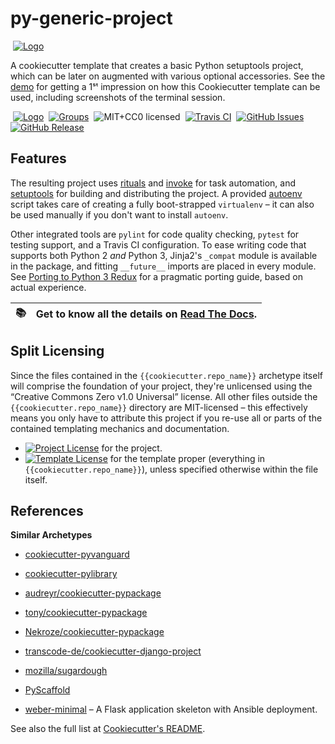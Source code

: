 # py-generic-project

 [![Logo](https://raw.githubusercontent.com/Springerle/py-generic-project/master/docs/_static/img/logo.png)](https://py-generic-project.readthedocs.org/)

A cookiecutter template that creates a basic Python setuptools project,
which can be later on augmented with various optional accessories.
See the [demo](https://github.com/Springerle/py-generic-project/tree/master/demo)
for getting a 1ˢᵗ impression on how this Cookiecutter template can be used,
including screenshots of the terminal session.

 [![Logo](https://raw.github.com/Springerle/py-generic-project/master/docs/_static/img/springerle-logo.png)](http://springerle.github.io/)
 [![Groups](https://img.shields.io/badge/Google_groups-springerle--users-orange.svg)](https://groups.google.com/forum/#!forum/springerle-users)
 ![MIT+CC0 licensed](http://img.shields.io/badge/license-MIT+CC0-red.svg)
 [![Travis CI](https://api.travis-ci.org/Springerle/py-generic-project.svg)](https://travis-ci.org/Springerle/py-generic-project)
 [![GitHub Issues](https://img.shields.io/github/issues/Springerle/py-generic-project.svg)](https://github.com/Springerle/py-generic-project/issues)
 [![GitHub Release](https://img.shields.io/github/release/Springerle/py-generic-project.svg)](https://github.com/Springerle/py-generic-project/releases)


## Features

The resulting project uses
[rituals](https://github.com/jhermann/rituals)
and [invoke](https://github.com/pyinvoke/invoke/)
for task automation, and
[setuptools](https://bitbucket.org/pypa/setuptools)
for building and distributing the project.
A provided [autoenv](https://github.com/kennethreitz/autoenv) script takes care
of creating a fully boot-strapped `virtualenv` – it can also be used manually
if you don't want to install `autoenv`.

Other integrated tools are `pylint` for code quality checking,
`pytest` for testing support, and a Travis CI configuration.
To ease writing code that supports both Python 2 _and_ Python 3,
Jinja2's `_compat` module is available in the package, and fitting
``__future__`` imports are placed in every module.
See [Porting to Python 3 Redux](http://lucumr.pocoo.org/2013/5/21/porting-to-python-3-redux/)
for a pragmatic porting guide, based on actual experience.

:books: | Get to know all the details on [Read The Docs](https://py-generic-project.readthedocs.org/).
----: | :----


## Split Licensing

Since the files contained in the ``{{cookiecutter.repo_name}}`` archetype itself
will comprise the foundation of your project, they're unlicensed using the
“Creative Commons Zero v1.0 Universal” license.
All other files outside the ``{{cookiecutter.repo_name}}`` directory are
MIT-licensed – this effectively means you only have to attribute this project
if you re-use all or parts of the contained templating mechanics and documentation.

* [![Project License](http://img.shields.io/badge/license-MIT-red.svg)](https://github.com/Springerle/py-generic-project/blob/master/LICENSE_MIT) for the project.
* [![Template License](http://img.shields.io/badge/license-CC0-blue.svg)](https://github.com/Springerle/py-generic-project/blob/master/LICENSE_CC0) for the template proper (everything in `{{cookiecutter.repo_name}}`), unless specified otherwise within the file itself.


## References

**Similar Archetypes**

* [cookiecutter-pyvanguard](https://github.com/robinandeer/cookiecutter-pyvanguard)
* [cookiecutter-pylibrary](https://github.com/ionelmc/cookiecutter-pylibrary)
* [audreyr/cookiecutter-pypackage](https://github.com/audreyr/cookiecutter-pypackage)
* [tony/cookiecutter-pypackage](https://github.com/tony/cookiecutter-pypackage)
* [Nekroze/cookiecutter-pypackage](https://github.com/Nekroze/cookiecutter-pypackage)
* [transcode-de/cookiecutter-django-project](https://github.com/transcode-de/cookiecutter-django-project)
* [mozilla/sugardough](https://github.com/mozilla/sugardough)

* [PyScaffold](https://github.com/blue-yonder/pyscaffold)
* [weber-minimal](https://github.com/vmalloc/weber-minimal) – A Flask application skeleton with Ansible deployment.

See also the full list at [Cookiecutter's README](https://github.com/audreyr/cookiecutter#python).
